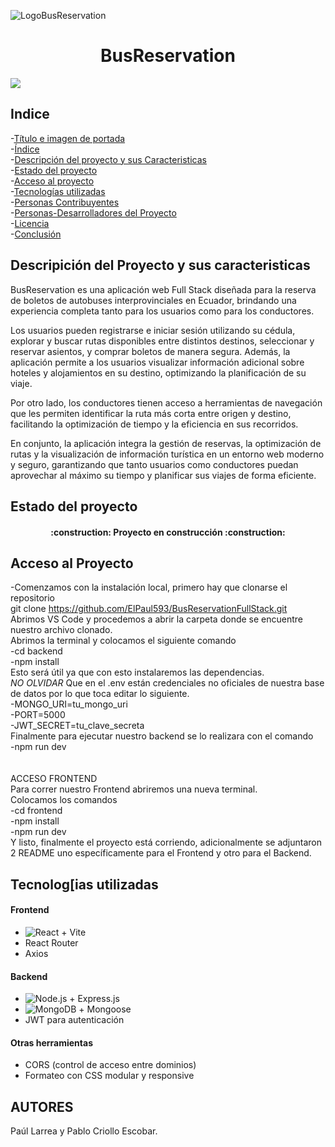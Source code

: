 ![LogoBusReservation](https://github.com/user-attachments/assets/4f2ab436-d022-469b-b5e9-33238d082253)
<h1 align="center"> BusReservation </h1>
<p align="left">
<img src="https://img.shields.io/badge/STATUS-EN%20DESAROLLO-green">
</p>

## Indice
-[Título e imagen de portada](#Título-e-imagen-de-portada) <br/>
-[Índice](#índice) <br/>
-[Descripción del proyecto y sus Caracteristicas](#descripción-del-proyecto-y-us-caracteristicas) <br/>
-[Estado del proyecto](#Estado-del-proyecto) <br/>
-[Acceso al proyecto](#acceso-proyecto) <br/>
-[Tecnologías utilizadas](#tecnologías-utilizadas) <br/>
-[Personas Contribuyentes](#personas-contribuyentes) <br/>
-[Personas-Desarrolladores del Proyecto](#personas-desarrolladores) <br/>
-[Licencia](#licencia) <br/>
-[Conclusión](#conclusión) <br/>

## Descripición del Proyecto y sus caracteristicas
BusReservation es una aplicación web Full Stack diseñada para la reserva de boletos de autobuses interprovinciales en Ecuador, brindando una experiencia completa tanto para los usuarios como para los conductores.

Los usuarios pueden registrarse e iniciar sesión utilizando su cédula, explorar y buscar rutas disponibles entre distintos destinos, seleccionar y reservar asientos, y comprar boletos de manera segura. Además, la aplicación permite a los usuarios visualizar información adicional sobre hoteles y alojamientos en su destino, optimizando la planificación de su viaje.

Por otro lado, los conductores tienen acceso a herramientas de navegación que les permiten identificar la ruta más corta entre origen y destino, facilitando la optimización de tiempo y la eficiencia en sus recorridos.

En conjunto, la aplicación integra la gestión de reservas, la optimización de rutas y la visualización de información turística en un entorno web moderno y seguro, garantizando que tanto usuarios como conductores puedan aprovechar al máximo su tiempo y planificar sus viajes de forma eficiente.

## Estado del proyecto
<h4 align="center">
:construction: Proyecto en construcción :construction:
</h4>

## Acceso al Proyecto
-Comenzamos con la instalación local, primero hay que clonarse el repositorio <br/>
git clone https://github.com/ElPaul593/BusReservationFullStack.git <br/>
Abrimos VS Code y procedemos a abrir la carpeta donde se encuentre nuestro archivo clonado. <br/>
Abrimos la terminal y colocamos el siguiente comando  <br/>
-cd backend <br/>
-npm install <br/>
Esto será útil ya que con esto instalaremos las dependencias. <br/>
*NO OLVIDAR* Que en el .env están credenciales no oficiales de nuestra base de datos por lo que toca editar lo siguiente. <br/>
-MONGO_URI=tu_mongo_uri <br/>
-PORT=5000 <br/>
-JWT_SECRET=tu_clave_secreta <br/>
Finalmente para ejecutar nuestro backend se lo realizara con el comando <br/>
-npm run dev <br/>
<br/>
<br/>
ACCESO FRONTEND <br/>
Para correr nuestro Frontend abriremos una nueva terminal.<br/>
Colocamos los comandos <br/>
-cd frontend <br/>
-npm install <br/>
-npm run dev <br/>
Y listo, finalmente el proyecto está corriendo, adicionalmente se adjuntaron 2 README uno específicamente para el Frontend y otro para el Backend.
## Tecnolog[ias utilizadas
#### Frontend
- ![React](https://img.shields.io/badge/React-18-blue)  + Vite
- React Router
- Axios

#### Backend
- ![Node.js](https://img.shields.io/badge/Node.js-14-green)  + Express.js
- ![MongoDB](https://img.shields.io/badge/MongoDB-Atlas-green)  + Mongoose
- JWT para autenticación

#### Otras herramientas
- CORS (control de acceso entre dominios)
- Formateo con CSS modular y responsive

## AUTORES
Paúl Larrea y Pablo Criollo Escobar.
